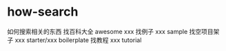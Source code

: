 # how-search
如何搜索相关的东西
找百科大全   awesome xxx
找例子       xxx sample
找空项目架子 xxx starter/xxx boilerplate
找教程       xxx tutorial
